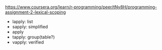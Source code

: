 https://www.coursera.org/learn/r-programming/peer/tNy8H/programming-assignment-2-lexical-scoping
- lapply: list
- sapply: simplified
- apply
- tapply: group(table?)
- vapply: verified
